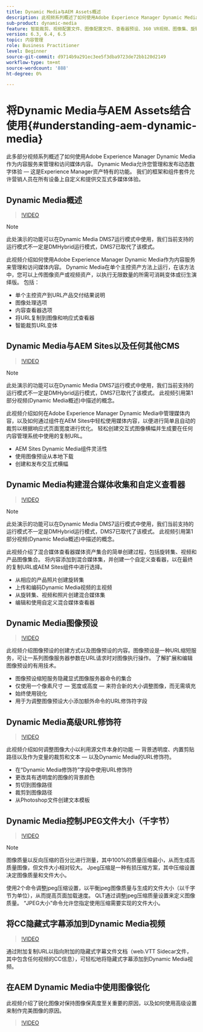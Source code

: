 ```yaml
---
title: Dynamic Media与AEM Assets概述
description: 此视频系列概述了如何使用Adobe Experience Manager Dynamic Media作为内容服务来管理和访问媒体内容。 Dynamic Media允许您管理和发布动态数字体验 — 这是Experience Manager资产特有的功能。 我们的框架和组件套件允许营销人员在所有设备上自定义和提供交互式多媒体体验。
sub-product: dynamic-media
feature: 智能裁剪、视频配置文件、图像配置文件、查看器预设、360 VR视频、图像集、旋转集
version: 6.3, 6.4, 6.5
topic: 内容管理
role: Business Practitioner
level: Beginner
source-git-commit: d9714b9a291ec3ee5f3dba9723de72bb120d2149
workflow-type: tm+mt
source-wordcount: '888'
ht-degree: 0%

---
```



# 将Dynamic Media与AEM Assets结合使用{#understanding-aem-dynamic-media}

此多部分视频系列概述了如何使用Adobe Experience Manager Dynamic Media作为内容服务来管理和访问媒体内容。 Dynamic Media允许您管理和发布动态数字体验 — 这是Experience Manager资产特有的功能。 我们的框架和组件套件允许营销人员在所有设备上自定义和提供交互式多媒体体验。

## Dynamic Media概述

>[!VIDEO](https://video.tv.adobe.com/v/27144/?quality=9&learn=on)

>[!NOTE]
>
>此处演示的功能可以在Dynamic Media DMS7运行模式中使用，我们当前支持的运行模式不一定是DMHybrid运行模式，DMS7已取代了该模式。

此视频介绍如何使用Adobe Experience Manager Dynamic Media作为内容服务来管理和访问媒体内容。 Dynamic Media在单个主控资产方法上运行，在该方法中，您可以上传图像资产或视频资产，以执行无限数量的所需可消耗变体或衍生演绎版。 包括：

* 单个主控资产到URL产品交付结果说明
* 图像处理选项
* 内容查看器选项
* 将URL复制到图像和响应式查看器
* 智能裁剪URL变体

## Dynamic Media与AEM Sites以及任何其他CMS

>[!VIDEO](https://video.tv.adobe.com/v/27145/?quality=9&learn=on)

>[!NOTE]
>
>此处演示的功能可以在Dynamic Media DMS7运行模式中使用，我们当前支持的运行模式不一定是DMHybrid运行模式，DMS7已取代了该模式。 此视频引用第1部分视频(Dynamic Media概述)中描述的概念。

此视频介绍如何在Adobe Experience Manager Dynamic Media中管理媒体内容，以及如何通过组件在AEM Sites中轻松使用媒体内容，以便进行简单且自动的裁剪以根据响应式页面宽度进行优化。 轻松创建交互式图像横幅并生成要在任何内容管理系统中使用的复制URL。

* AEM Sites Dynamic Media组件灵活性
* 使用图像预设从本地下载
* 创建和发布交互式横幅

## Dynamic Media构建混合媒体收集和自定义查看器

>[!VIDEO](https://video.tv.adobe.com/v/27146/?quality=9&learn=on)

>[!NOTE]
>
>此处演示的功能可以在Dynamic Media DMS7运行模式中使用，我们当前支持的运行模式不一定是DMHybrid运行模式，DMS7已取代了该模式。 此视频引用第1部分视频(Dynamic Media概述)中描述的概念。

此视频介绍了混合媒体查看器媒体资产集合的简单创建过程，包括旋转集、视频和产品图像集合。 将内容添加到混合媒体集，并创建一个自定义查看器，以在最终的复制URL或AEM Sites组件中进行选择。

* 从相应的产品照片创建旋转集
* 上传和编码Dynamic Media视频的主视频
* 从旋转集、视频和照片创建混合媒体集
* 编辑和使用自定义混合媒体查看器

## Dynamic Media图像预设

>[!VIDEO](https://video.tv.adobe.com/v/27320/?quality=9&learn=on)

此视频介绍图像预设的创建方式以及图像预设的内容。图像预设是一种URL缩短服务，可让一系列图像服务器参数在URL请求时对图像执行操作。 了解扩展和编辑图像预设的有用技术。

* 图像预设缩短服务隐藏显式图像服务器命令的集合
* 仅使用一个像素尺寸 — 宽度或高度 — 来符合新的大小调整图像，而无需填充
* 始终使用锐化
* 用于为调整图像预设大小添加额外命令的URL修饰符字段

## Dynamic Media高级URL修饰符

>[!VIDEO](https://video.tv.adobe.com/v/27319/?quality=9&learn=on)

此视频介绍如何调整图像大小以利用源文件本身的功能 — 背景透明度、内置剪贴路径以及作为变量的裁剪和文本 — 以及Dynamic Media的URL修饰符。

* 在“Dynamic Media修饰符”字段中使用URL修饰符
* 更改具有透明度的图像的背景颜色
* 剪切到图像路径
* 裁剪到图像路径
* 从Photoshop文件创建文本模板

## Dynamic Media控制JPEG文件大小（千字节）

>[!VIDEO](https://video.tv.adobe.com/v/27404/?quality=9&learn=on)


>[!NOTE]
>
>图像质量以反向压缩的百分比进行测量，其中100%的质量压缩最小，从而生成高质量图像，但文件大小相对较大。 Jpeg压缩是一种有损压缩方案，其中压缩设置决定图像质量和文件大小。

使用2个命令调整jpeg压缩设置，以平衡jpeg图像质量与生成的文件大小（以千字节为单位），从而提高页面加载速度。 QLT通过调整jpeg压缩质量设置来定义图像质量。 “JPEG大小”命令允许您指定使用压缩需要实现的文件大小。

## 将CC隐藏式字幕添加到Dynamic Media视频

>[!VIDEO](https://video.tv.adobe.com/v/28074/?quality=9&learn=on)

通过附加复制URL以指向附加的隐藏式字幕文件文档（web.VTT Sidecar文件，其中包含任何视频的CC信息），可轻松地将隐藏式字幕添加到Dynamic Media视频。

## 在AEM Dynamic Media中使用图像锐化

此视频介绍了锐化图像对保持图像保真度至关重要的原因，以及如何使用高级设置来制作完美图像的原因。

>[!VIDEO](https://demos-pub.assetsadobe.com/etc/dam/viewers/s7viewers/html5/VideoViewer.html?asset=%2Fcontent%2Fdam%2Fdm-public-facing-upgrade-portal-video%2F04_DynamicImagery_AdvancedSettings_071917_BH.mp4&amp;config=/etc/dam/presets/viewer/Video_social&amp;serverUrl=https%3A%2F%2Fadobedemo62-h.assetsadobe.com%2Fis%2Fimage%2F&amp;contenturl=%2F&amp;config2=/etc/dam/presets/analytics&amp;videoserverurl=https://gateway-na.assetsadobe.com/DMGateway/public/demoCo&amp;posterimage=/content/dam/dm-public-facing-upgrade-portal-video/04_DynamicImagery_AdvancedSettings_071917_BH.mp4)

